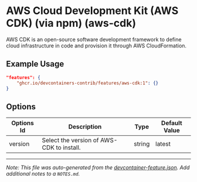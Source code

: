 
# AWS Cloud Development Kit (AWS CDK) (via npm) (aws-cdk)

AWS CDK is an open-source software development framework to define cloud infrastructure in code and provision it through AWS CloudFormation.

## Example Usage

```json
"features": {
    "ghcr.io/devcontainers-contrib/features/aws-cdk:1": {}
}
```

## Options

| Options Id | Description | Type | Default Value |
|-----|-----|-----|-----|
| version | Select the version of AWS-CDK to install. | string | latest |



---

_Note: This file was auto-generated from the [devcontainer-feature.json](https://github.com/devcontainers-contrib/features/blob/main/src/aws-cdk/devcontainer-feature.json).  Add additional notes to a `NOTES.md`._
